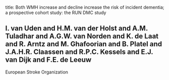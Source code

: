 title: Both WMH increase and decline increase the risk of incident dementia; a prospective cohort study: the RUN DMC study

## I. van Uden and H.M. van der Holst and A.M. Tuladhar and A.G.W. van Norden and K. de Laat and R. Arntz and M. Ghafoorian and B. Platel and J.A.H.R. Claassen and R.P.C. Kessels and E.J. van Dijk and F.E. de Leeuw
European Stroke Organization

